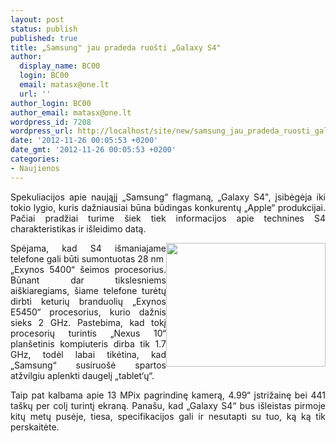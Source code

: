 ```yaml
---
layout: post
status: publish
published: true
title: „Samsung" jau pradeda ruošti „Galaxy S4"
author:
  display_name: BC00
  login: BC00
  email: matasx@one.lt
  url: ''
author_login: BC00
author_email: matasx@one.lt
wordpress_id: 7208
wordpress_url: http://localhost/site/new/samsung_jau_pradeda_ruosti_galaxy_s4/
date: '2012-11-26 00:05:53 +0200'
date_gmt: '2012-11-26 00:05:53 +0200'
categories:
- Naujienos
---
```

<p style="text-align: justify;">
	Spekuliacijos apie naująjį &bdquo;Samsung&ldquo; flagmaną, &bdquo;Galaxy S4&quot;, įsibėgėja iki tokio lygio, kuris dažniausiai būna būdingas konkurentų &bdquo;Apple&ldquo; produkcijai. Pačiai pradžiai turime &scaron;iek tiek informacijos apie technines S4 charakteristikas ir i&scaron;leidimo datą.</p>
<p style="text-align: justify;">
	<img alt="" src="http://technews.lt/userfiles/galaxyS4.jpg" style="width: 255px; height: 198px; float: right;" />Spėjama, kad S4 i&scaron;maniajame telefone gali būti sumontuotas 28 nm&nbsp; &bdquo;Exynos 5400&ldquo; &scaron;eimos procesorius. Būnant dar tikslesniems ai&scaron;kiaregiams, &scaron;iame telefone turėtų dirbti keturių branduolių &bdquo;Exynos E5450&ldquo; procesorius, kurio dažnis sieks 2 GHz. Pastebima, kad tokį procesorių turintis &bdquo;Nexus 10&ldquo; plan&scaron;etinis kompiuteris dirba tik 1.7 GHz, todėl labai tikėtina, kad &bdquo;Samsung&ldquo; susiruo&scaron;ė spartos atžvilgiu aplenkti daugelį &bdquo;tablet&lsquo;ų&ldquo;.</p>
<p style="text-align: justify;">
	Taip pat kalbama apie 13 MPix pagrindinę kamerą, 4.99&ldquo; įstrižainę bei 441 ta&scaron;kų per colį turintį ekraną. Pana&scaron;u, kad &bdquo;Galaxy S4&ldquo; bus i&scaron;leistas pirmoje kitų metų pusėje, tiesa, specifikacijos gali ir nesutapti su tuo, ką ką tik perskaitėte.</p>
